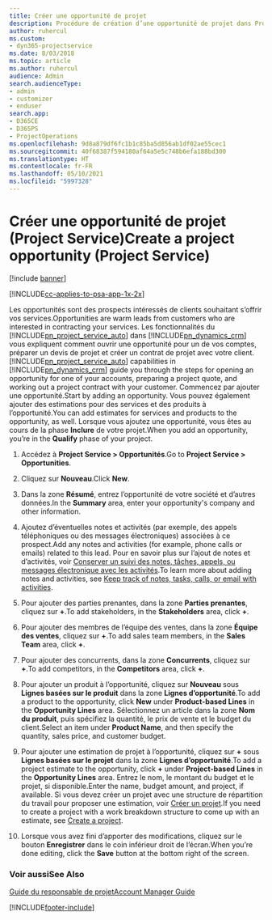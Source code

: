 ```yaml
---
title: Créer une opportunité de projet
description: Procédure de création d’une opportunité de projet dans Project Service
author: ruhercul
ms.custom:
- dyn365-projectservice
ms.date: 8/03/2018
ms.topic: article
ms.author: ruhercul
audience: Admin
search.audienceType:
- admin
- customizer
- enduser
search.app:
- D365CE
- D365PS
- ProjectOperations
ms.openlocfilehash: 9d8a879df6fc1b1c85ba5d856ab1df02ae55cec1
ms.sourcegitcommit: 40f68387f594180af64a5e5c748b6efa188bd300
ms.translationtype: HT
ms.contentlocale: fr-FR
ms.lasthandoff: 05/10/2021
ms.locfileid: "5997328"
---
```

# <a name="create-a-project-opportunity-project-service"></a><span data-ttu-id="d5738-103">Créer une opportunité de projet (Project Service)</span><span class="sxs-lookup"><span data-stu-id="d5738-103">Create a project opportunity (Project Service)</span></span>

[!include [banner](../includes/psa-now-project-operations.md)]

[!INCLUDE[cc-applies-to-psa-app-1x-2x](../includes/cc-applies-to-psa-app-1x-2x.md)]

<span data-ttu-id="d5738-104">Les opportunités sont des prospects intéressés de clients souhaitant s’offrir vos services.</span><span class="sxs-lookup"><span data-stu-id="d5738-104">Opportunities are warm leads from customers who are interested in contracting your services.</span></span> <span data-ttu-id="d5738-105">Les fonctionnalités du [!INCLUDE[pn_project_service_auto](../includes/pn-project-service-auto.md)] dans [!INCLUDE[pn_dynamics_crm](../includes/pn-dynamics-crm.md)] vous expliquent comment ouvrir une opportunité pour un de vos comptes, préparer un devis de projet et créer un contrat de projet avec votre client.</span><span class="sxs-lookup"><span data-stu-id="d5738-105">[!INCLUDE[pn_project_service_auto](../includes/pn-project-service-auto.md)] capabilities in [!INCLUDE[pn_dynamics_crm](../includes/pn-dynamics-crm.md)] guide you through the steps for opening an opportunity for one of your accounts, preparing a project quote, and working out a project contract with your customer.</span></span> <span data-ttu-id="d5738-106">Commencez par ajouter une opportunité.</span><span class="sxs-lookup"><span data-stu-id="d5738-106">Start by adding an opportunity.</span></span> <span data-ttu-id="d5738-107">Vous pouvez également ajouter des estimations pour des services et des produits à l’opportunité.</span><span class="sxs-lookup"><span data-stu-id="d5738-107">You can add estimates for services and products to the opportunity, as well.</span></span> <span data-ttu-id="d5738-108">Lorsque vous ajoutez une opportunité, vous êtes au cours de la phase **Inclure** de votre projet.</span><span class="sxs-lookup"><span data-stu-id="d5738-108">When you add an opportunity, you’re in the **Qualify** phase of your project.</span></span>  
  
1.  <span data-ttu-id="d5738-109">Accédez à **Project Service > Opportunités**.</span><span class="sxs-lookup"><span data-stu-id="d5738-109">Go to **Project Service > Opportunities**.</span></span>  
  
2.  <span data-ttu-id="d5738-110">Cliquez sur **Nouveau**.</span><span class="sxs-lookup"><span data-stu-id="d5738-110">Click **New**.</span></span>  
  
3.  <span data-ttu-id="d5738-111">Dans la zone **Résumé**, entrez l’opportunité de votre société et d’autres données.</span><span class="sxs-lookup"><span data-stu-id="d5738-111">In the **Summary** area, enter your opportunity's company and other information.</span></span>  
  
4.  <span data-ttu-id="d5738-112">Ajoutez d’éventuelles notes et activités (par exemple, des appels téléphoniques ou des messages électroniques) associées à ce prospect.</span><span class="sxs-lookup"><span data-stu-id="d5738-112">Add any notes and activities (for example, phone calls or emails) related to this lead.</span></span> <span data-ttu-id="d5738-113">Pour en savoir plus sur l’ajout de notes et d’activités, voir [Conserver un suivi des notes, tâches, appels, ou messages électronique avec les activités](/dynamics365/customerengagement/on-premises/basics/work-with-activities).</span><span class="sxs-lookup"><span data-stu-id="d5738-113">To learn more about adding notes and activities, see [Keep track of notes, tasks, calls, or email with activities](/dynamics365/customerengagement/on-premises/basics/work-with-activities).</span></span>  
  
5.  <span data-ttu-id="d5738-114">Pour ajouter des parties prenantes, dans la zone **Parties prenantes**, cliquez sur **+**.</span><span class="sxs-lookup"><span data-stu-id="d5738-114">To add stakeholders, in the **Stakeholders** area, click **+**.</span></span>  
  
6.  <span data-ttu-id="d5738-115">Pour ajouter des membres de l’équipe des ventes, dans la zone **Équipe des ventes**, cliquez sur **+**.</span><span class="sxs-lookup"><span data-stu-id="d5738-115">To add sales team members, in the **Sales Team** area, click **+**.</span></span>  
  
7.  <span data-ttu-id="d5738-116">Pour ajouter des concurrents, dans la zone **Concurrents**, cliquez sur **+**.</span><span class="sxs-lookup"><span data-stu-id="d5738-116">To add competitors, in the **Competitors** area, click **+**.</span></span>  
  
8.  <span data-ttu-id="d5738-117">Pour ajouter un produit à l’opportunité, cliquez sur **Nouveau** sous **Lignes basées sur le produit** dans la zone **Lignes d’opportunité**.</span><span class="sxs-lookup"><span data-stu-id="d5738-117">To add a product to the opportunity, click **New** under **Product-based Lines** in the **Opportunity Lines** area.</span></span> <span data-ttu-id="d5738-118">Sélectionnez un article dans la zone **Nom du produit**, puis spécifiez la quantité, le prix de vente et le budget du client.</span><span class="sxs-lookup"><span data-stu-id="d5738-118">Select an item under **Product Name**, and then specify the quantity, sales price, and customer budget.</span></span>  
  
9. <span data-ttu-id="d5738-119">Pour ajouter une estimation de projet à l’opportunité, cliquez sur **+** sous **Lignes basées sur le projet** dans la zone **Lignes d’opportunité**.</span><span class="sxs-lookup"><span data-stu-id="d5738-119">To add a project estimate to the opportunity, click **+** under **Project-based Lines** in the **Opportunity Lines** area.</span></span> <span data-ttu-id="d5738-120">Entrez le nom, le montant du budget et le projet, si disponible.</span><span class="sxs-lookup"><span data-stu-id="d5738-120">Enter the name, budget amount, and project, if available.</span></span> <span data-ttu-id="d5738-121">Si vous devez créer un projet avec une structure de répartition du travail pour proposer une estimation, voir [Créer un projet](../psa/create-project.md).</span><span class="sxs-lookup"><span data-stu-id="d5738-121">If you need to create a project with a work breakdown structure to come up with an estimate, see [Create a project](../psa/create-project.md).</span></span>  
  
10. <span data-ttu-id="d5738-122">Lorsque vous avez fini d’apporter des modifications, cliquez sur le bouton **Enregistrer** dans le coin inférieur droit de l’écran.</span><span class="sxs-lookup"><span data-stu-id="d5738-122">When you’re done editing, click the **Save** button at the bottom right of the screen.</span></span>  
  
### <a name="see-also"></a><span data-ttu-id="d5738-123">Voir aussi</span><span class="sxs-lookup"><span data-stu-id="d5738-123">See Also</span></span>  
 [<span data-ttu-id="d5738-124">Guide du responsable de projet</span><span class="sxs-lookup"><span data-stu-id="d5738-124">Account Manager Guide</span></span>](../psa/account-manager-guide.md)


[!INCLUDE[footer-include](../includes/footer-banner.md)]